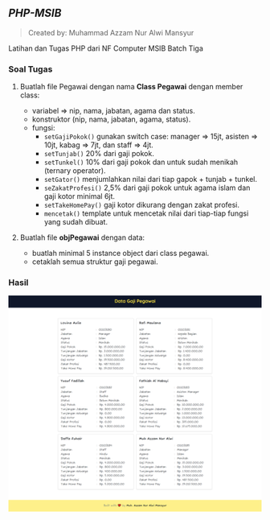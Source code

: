 ## _PHP-MSIB_

> Created by: Muhammad Azzam Nur Alwi Mansyur

Latihan dan Tugas PHP dari NF Computer MSIB Batch Tiga

### Soal Tugas

1. Buatlah file Pegawai dengan nama **Class Pegawai** dengan member class:
   * variabel => nip, nama, jabatan, agama dan status.
   * konstruktor (nip, nama, jabatan, agama, status).
   * fungsi:
     - `setGajiPokok()` gunakan switch case: manager => 15jt, asisten => 10jt, kabag => 7jt, dan staff => 4jt.
     - `setTunjab()` 20% dari gaji pokok.
     - `setTunkel()` 10% dari gaji pokok dan untuk sudah menikah (ternary operator).
     - `setGator()` menjumlahkan nilai dari tiap gapok + tunjab + tunkel.
     - `seZakatProfesi()` 2,5% dari gaji pokok untuk agama islam dan gaji kotor minimal 6jt.
     - `setTakeHomePay()` gaji kotor dikurang dengan zakat profesi.
     - `mencetak()` template untuk mencetak nilai dari tiap-tiap fungsi yang sudah dibuat.

2. Buatlah file **objPegawai** dengan data:
   * buatlah minimal 5 instance object dari class pegawai.
   * cetaklah semua struktur gaji pegawai.

### Hasil

[screenshot]: assets/image/screenshot.png
![Hasil Tugas][screenshot]